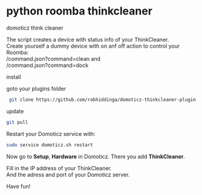 # python roomba thinkcleaner
 domoticz think cleaner

The script creates a device with status info of your ThinkCleaner.  
Create yourself a dummy device with on anf off action to control your Roomba:  
<ipadress>/command.json?command=clean and  
<ipadress>/command.json?command=dock

 install

 goto your plugins folder
 ```bash
  git clone https://github.com/robhiddinga/domoticz-thinkcleaner-plugin
```
update

```bash
git pull
```
Restart your Domoticz service with:

```bash
sudo service domoticz.sh restart
```

Now go to **Setup**, **Hardware** in Domoticz.
There you add **ThinkCleaner**.

Fill in the IP address of your ThinkCleaner.  
And the adress and port of your Domoticz server.  

Have fun!

